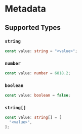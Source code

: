 # Metadata


## Supported Types

### `string`

```typescript
const value: string = "<value>";
```

### `number`

```typescript
const value: number = 6818.2;
```

### `boolean`

```typescript
const value: boolean = false;
```

### `string[]`

```typescript
const value: string[] = [
  "<value>",
];
```


